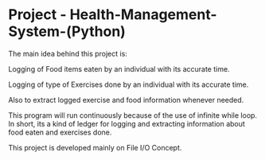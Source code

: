 # Project - Health-Management-System-(Python)

The main idea behind this project is:

Logging of Food items eaten by an individual with its accurate time.

Logging of type of Exercises done by an individual with its accurate time.

Also to extract logged exercise and food information whenever needed.

This program will run continuously because of the use of infinite while loop. In short, its a kind of ledger for logging and extracting information about food eaten and exercises done.

This project is developed mainly on File I/O Concept.

